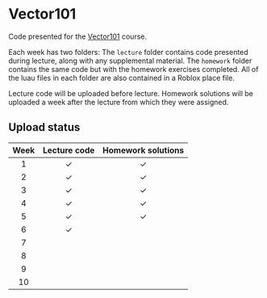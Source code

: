 # Vector101
Code presented for the [Vector101](https://rbxmath.org/vector101) course.

Each week has two folders: The `lecture` folder contains code presented during lecture, along with any supplemental material. The `homework` folder contains the same code but with the homework exercises completed. All of the luau files in each folder are also contained in a Roblox place file.

Lecture code will be uploaded before lecture. Homework solutions will be uploaded a week after the lecture from which they were assigned.

## Upload status
| Week | Lecture code | Homework solutions |
| :---: | :---: | :---: |
| 1 | ✓ | ✓ |
| 2 | ✓ | ✓ |
| 3 | ✓ | ✓ |
| 4 | ✓ | ✓ |
| 5 | ✓ | ✓ |
| 6 | ✓ | |
| 7 | | |
| 8 | | |
| 9 | | |
| 10 | | |
